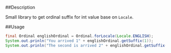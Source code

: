 ##Description

Small library to get ordinal suffix for int value base on `Locale`.

##Usage

```java
final Ordinal englishOrdinal = Ordinal.forLocale(Locale.ENGLISH);
System.out.prinln("You arrived 1" + englishOrdinal.getSuffix(1));
System.out.prinln("The second is arrived 2" + englishOrdinal.getSuffix(2));
```
